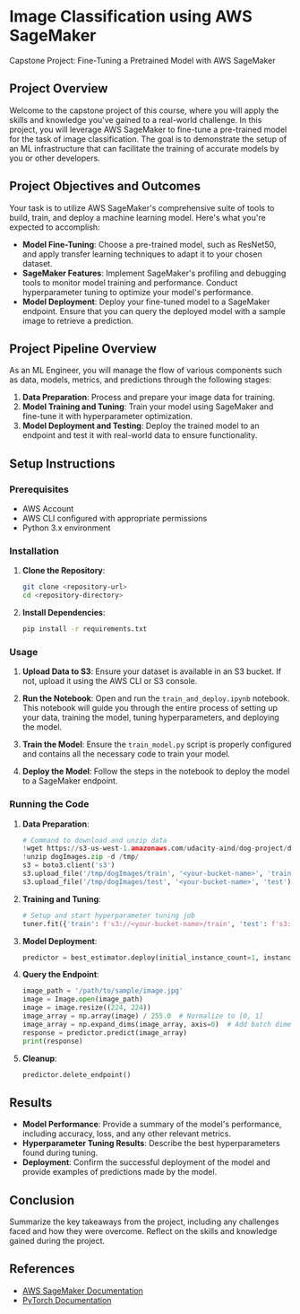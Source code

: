 # Image Classification using AWS SageMaker

Capstone Project: Fine-Tuning a Pretrained Model with AWS SageMaker

## Project Overview

Welcome to the capstone project of this course, where you will apply the skills and knowledge you've gained to a real-world challenge. In this project, you will leverage AWS SageMaker to fine-tune a pre-trained model for the task of image classification. The goal is to demonstrate the setup of an ML infrastructure that can facilitate the training of accurate models by you or other developers.

## Project Objectives and Outcomes

Your task is to utilize AWS SageMaker's comprehensive suite of tools to build, train, and deploy a machine learning model. Here's what you're expected to accomplish:

- **Model Fine-Tuning**: Choose a pre-trained model, such as ResNet50, and apply transfer learning techniques to adapt it to your chosen dataset.
- **SageMaker Features**: Implement SageMaker's profiling and debugging tools to monitor model training and performance. Conduct hyperparameter tuning to optimize your model's performance.
- **Model Deployment**: Deploy your fine-tuned model to a SageMaker endpoint. Ensure that you can query the deployed model with a sample image to retrieve a prediction.

## Project Pipeline Overview

As an ML Engineer, you will manage the flow of various components such as data, models, metrics, and predictions through the following stages:

1. **Data Preparation**: Process and prepare your image data for training.
2. **Model Training and Tuning**: Train your model using SageMaker and fine-tune it with hyperparameter optimization.
3. **Model Deployment and Testing**: Deploy the trained model to an endpoint and test it with real-world data to ensure functionality.

## Setup Instructions

### Prerequisites

- AWS Account
- AWS CLI configured with appropriate permissions
- Python 3.x environment

### Installation

1. **Clone the Repository**:
    ```bash
    git clone <repository-url>
    cd <repository-directory>
    ```

2. **Install Dependencies**:
    ```bash
    pip install -r requirements.txt
    ```

### Usage

1. **Upload Data to S3**:
    Ensure your dataset is available in an S3 bucket. If not, upload it using the AWS CLI or S3 console.

2. **Run the Notebook**:
    Open and run the `train_and_deploy.ipynb` notebook. This notebook will guide you through the entire process of setting up your data, training the model, tuning hyperparameters, and deploying the model.

3. **Train the Model**:
    Ensure the `train_model.py` script is properly configured and contains all the necessary code to train your model.

4. **Deploy the Model**:
    Follow the steps in the notebook to deploy the model to a SageMaker endpoint.

### Running the Code

1. **Data Preparation**:
    ```python
    # Command to download and unzip data
    !wget https://s3-us-west-1.amazonaws.com/udacity-aind/dog-project/dogImages.zip
    !unzip dogImages.zip -d /tmp/
    s3 = boto3.client('s3')
    s3.upload_file('/tmp/dogImages/train', '<your-bucket-name>', 'train')
    s3.upload_file('/tmp/dogImages/test', '<your-bucket-name>', 'test')
    ```

2. **Training and Tuning**:
    ```python
    # Setup and start hyperparameter tuning job
    tuner.fit({'train': f's3://<your-bucket-name>/train', 'test': f's3://<your-bucket-name>/test'})
    ```

3. **Model Deployment**:
    ```python
    predictor = best_estimator.deploy(initial_instance_count=1, instance_type='ml.m4.xlarge')
    ```

4. **Query the Endpoint**:
    ```python
    image_path = '/path/to/sample/image.jpg'
    image = Image.open(image_path)
    image = image.resize((224, 224))
    image_array = np.array(image) / 255.0  # Normalize to [0, 1]
    image_array = np.expand_dims(image_array, axis=0)  # Add batch dimension
    response = predictor.predict(image_array)
    print(response)
    ```

5. **Cleanup**:
    ```python
    predictor.delete_endpoint()
    ```

## Results

- **Model Performance**: Provide a summary of the model's performance, including accuracy, loss, and any other relevant metrics.
- **Hyperparameter Tuning Results**: Describe the best hyperparameters found during tuning.
- **Deployment**: Confirm the successful deployment of the model and provide examples of predictions made by the model.

## Conclusion

Summarize the key takeaways from the project, including any challenges faced and how they were overcome. Reflect on the skills and knowledge gained during the project.

## References

- [AWS SageMaker Documentation](https://docs.aws.amazon.com/sagemaker/index.html)
- [PyTorch Documentation](https://pytorch.org/docs/stable/index.html)
